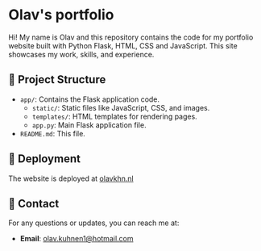 # Olav's portfolio

Hi! My name is Olav and this repository contains the code for my portfolio website built with Python Flask, HTML, CSS and JavaScript. This site showcases my work, skills, and experience.

## 📂 Project Structure

- `app/`: Contains the Flask application code.
  - `static/`: Static files like JavaScript, CSS, and images.
  - `templates/`: HTML templates for rendering pages.
  - `app.py`: Main Flask application file.
- `README.md`: This file.

## 🚀 Deployment

The website is deployed at [olavkhn.nl](http://85.10.140.87:99) 

## 📧 Contact

For any questions or updates, you can reach me at:

- **Email**: olav.kuhnen1@hotmail.com
